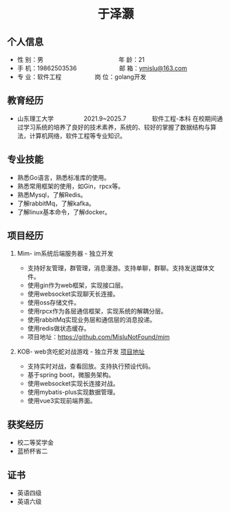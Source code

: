  <center>
     <h1>于泽灏</h1>
 </center>

## 个人信息

* 性 别：男&emsp;&emsp;&emsp;&emsp;&emsp;&emsp;&emsp;&emsp;&emsp;&emsp;&emsp;&emsp;&ensp;年 龄：21 
* 手 机：19862503536 &emsp;&emsp;&emsp;&emsp;&emsp;&emsp;&ensp;  邮 箱：ymislu@163.com
* 专 业：软件工程 &emsp;&emsp;&emsp;&emsp;&emsp; 岗 位：golang开发

## 教育经历

* 山东理工大学&emsp;&emsp;&emsp;&emsp;&emsp;2021.9~2025.7&emsp;&emsp;&emsp;&emsp; 软件工程-本科
在校期间通过学习系统的培养了良好的技术素养，系统的、较好的掌握了数据结构与算法，计算机网络，软件工程等专业知识。
## 专业技能

* 熟悉Go语言，熟悉标准库的使用。
* 熟悉常用框架的使用，如Gin，rpcx等。
* 熟悉Mysql，了解Redis。
* 了解rabbitMq，了解kafka。
* 了解linux基本命令，了解docker。

## 项目经历

1. Mim- im系统后端服务器 - 独立开发 
    * 支持好友管理，群管理，消息漫游。支持单聊，群聊。支持发送媒体文件。
    * 使用gin作为web框架，实现接口层。
    * 使用websocket实现聊天长连接。
    * 使用oss存储文件。
    * 使用rpcx作为各层通信框架，实现系统的解耦分层。
    * 使用rabbitMq实现业务层和通信层的消息投递。
    * 使用redis做状态缓存。
    * 项目地址：https://github.com/MisluNotFound/mim

2.  KOB- web贪吃蛇对战游戏 - 独立开发 [项目地址]()
    * 支持实时对战，查看回放。支持执行预设代码。
    * 基于spring boot，微服务架构。
    * 使用websocket实现长连接对战。
    * 使用mybatis-plus实现数据管理。
    * 使用vue3实现前端界面。

## 获奖经历
* 校二等奖学金
* 蓝桥杯省二

## 证书
* 英语四级
* 英语六级


